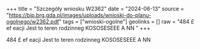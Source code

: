 +++
title = "Szczegóły wniosku W2362"
date = "2024-06-13"
source = "https://bip.brg.gda.pl/images/uploads/wnioski-do-planu-ogolnego/w2362.pdf"
tags = ["wnioski-ogolne"]
geolinks = []
raw = "484 £ ef eacji Jest to teren rodzinneg KOSOSESEEE A NN "
+++

484 £ ef eacji Jest to teren rodzinneg
KOSOSESEEE A
NN



